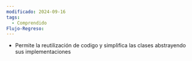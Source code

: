 ```yaml
---
modificado: 2024-09-16
tags:
  - Comprendido
Flujo-Regreso:
---
```


 + Permite la reutilización de codigo y simplifica las clases abstrayendo sus implementaciones